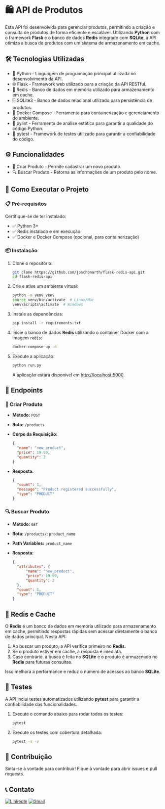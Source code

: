 # 🛍️ API de Produtos

Esta API foi desenvolvida para gerenciar produtos, permitindo a criação e consulta de produtos de forma eficiente e escalável. Utilizando **Python** com o framework **Flask** e o banco de dados **Redis** integrado com **SQLite**, a API otimiza a busca de produtos com um sistema de armazenamento em cache.

## 🛠️ Tecnologias Utilizadas

- 🐍 Python - Linguagem de programação principal utilizada no desenvolvimento da API.
- 🌐 Flask - Framework web utilizado para a criação da API RESTful.
- 💾 Redis - Banco de dados em memória utilizado para armazenamento em cache.
- 🗄️ SQLite3 - Banco de dados relacional utilizado para persistência de produtos.
- 🐳 Docker Compose - Ferramenta para containerização e gerenciamento do ambiente.
- 📏 pylint - Ferramenta de análise estática para garantir a qualidade do código Python.
- 🧪 pytest - Framework de testes utilizado para garantir a confiabilidade do código.

## ⚙️ Funcionalidades

- 📝 Criar Produto - Permite cadastrar um novo produto.
- 🔍 Buscar Produto - Retorna as informações de um produto pelo nome.

## 🚀 Como Executar o Projeto

### 📋 Pré-requisitos

Certifique-se de ter instalado:

- ✅ Python 3+
- ✅ Redis instalado e em execução
- ✅ Docker e Docker Compose (opcional, para containerização)

### 📦 Instalação

1. Clone o repositório:

   ```bash
   git clone https://github.com/joschonarth/flask-redis-api.git
   cd flask-redis-api
   ```

2. Crie e ative um ambiente virtual:

   ```bash
   python -m venv venv
   source venv/bin/activate  # Linux/Mac
   venv\Scripts\activate  # Windows
   ```

3. Instale as dependências:

   ```bash
   pip install -r requirements.txt
   ```

4. Inicie o banco de dados **Redis** utilizando o container Docker com a imagem `redis`:

   ```bash
   docker-compose up -d
   ```

5. Execute a aplicação:

   ```bash
   python run.py
   ```

   A aplicação estará disponível em [http://localhost:5000](http://localhost:5000).

## 🔗 Endpoints

### 📝 Criar Produto

- **Método:** `POST`

- **Rota:** `/products`

- **Corpo da Requisição:**

  ```json
  {
    "name": "new_product",
    "price": 19.99,
    "quantity": 2
  }
  ```

- **Resposta:**

  ```json
  {
    "count": 1,
    "message": "Product registered successfully",
    "type": "PRODUCT"
  }
  ```

### 🔍 Buscar Produto

- **Método:** `GET`
- **Rota:** `/products/:product_name`
- **Path Variables:** `product_name`
- **Resposta:**

  ```json
  {
    "attributes": {
        "name": "new_product",
        "price": 19.99,
        "quantity": 2
    },
    "count": 1,
    "type": "PRODUCT"
  }
  ```

## 💾 Redis e Cache

O **Redis** é um banco de dados em memória utilizado para armazenamento em cache, permitindo respostas rápidas sem acessar diretamente o banco de dados principal. Nesta API:

1. Ao buscar um produto, a API verifica primeiro no **Redis**.
2. Se o produto estiver em cache, a resposta é imediata.
3. Caso contrário, a busca é feita no **SQLite** e o produto é armazenado no **Redis** para futuras consultas.

Isso melhora a performance e reduz o número de acessos ao banco **SQLite**.

## 🧪 Testes

A API inclui testes automatizados utilizando **pytest** para garantir a confiabilidade das funcionalidades.

1. Execute o comando abaixo para rodar todos os testes:

   ```bash
   pytest
   ```

2. Execute os testes com cobertura detalhada:

   ```bash
   pytest -s -v
   ```

## 🤝 Contribuição

Sinta-se à vontade para contribuir! Fique à vontade para abrir issues e pull requests.

## 📞 Contato

[![LinkedIn](https://img.shields.io/badge/LinkedIn-0077B5?style=for-the-badge&logo=linkedin&logoColor=white)](https://www.linkedin.com/in/joschonarth/)
[![Gmail](https://img.shields.io/badge/Gmail-D14836?style=for-the-badge&logo=gmail&logoColor=white)](mailto:joschonarth@gmail.com)
